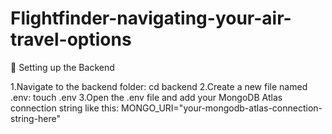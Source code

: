 # Flightfinder-navigating-your-air-travel-options

📌 Setting up the Backend           


1.Navigate to the backend folder:
   cd backend
2.Create a new file named .env:
   touch .env
3.Open the .env file and add your MongoDB Atlas connection string like this:
   MONGO_URI="your-mongodb-atlas-connection-string-here"
